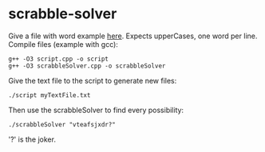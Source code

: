 # scrabble-solver
Give a file with word example [here](https://github.com/Thecoolsim/French-Scrabble-ODS8). Expects upperCases, one word per line.  
Compile files (example with gcc): 
```
g++ -O3 script.cpp -o script
g++ -O3 scrabbleSolver.cpp -o scrabbleSolver
```  
Give the text file to the script to generate new files:
```
./script myTextFile.txt
```
Then use the scrabbleSolver to find every possibility:
```
./scrabbleSolver "vteafsjxdr?"
```
'?' is the joker.
